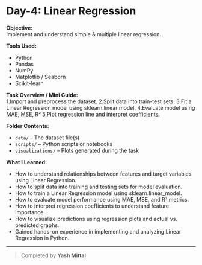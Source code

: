 # Day-4: Linear Regression

**Objective:**  
Implement and understand simple & multiple linear regression.

**Tools Used:**  
- Python  
- Pandas  
- NumPy  
- Matplotlib / Seaborn  
- Scikit-learn  

**Task Overview / Mini Guide:**  
1.Import and preprocess the dataset.
2.Split data into train-test sets.
3.Fit a Linear Regression model using sklearn.linear model.
4.Evaluate model using MAE, MSE, R²
5.Plot regression line and interpret coefficients.

**Folder Contents:**  
- `data/` – The dataset file(s)  
- `scripts/` – Python scripts or notebooks  
- `visualizations/` – Plots generated during the task  

**What I Learned:**  
- How to understand relationships between features and target variables using Linear Regression.
- How to split data into training and testing sets for model evaluation.
- How to train a Linear Regression model using sklearn.linear_model.
- How to evaluate model performance using MAE, MSE, and R² metrics.
- How to interpret regression coefficients to understand feature importance.
- How to visualize predictions using regression plots and actual vs. predicted graphs.
- Gained hands-on experience in implementing and analyzing Linear Regression in Python.

---
> Completed by **Yash Mittal**
